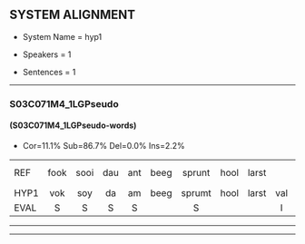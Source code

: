 
## SYSTEM ALIGNMENT

- System Name = hyp1

- Speakers = 1

- Sentences = 1

---

### S03C071M4_1LGPseudo

#### (S03C071M4_1LGPseudo-words)

- Cor=11.1%	Sub=86.7%	Del=0.0%	Ins=2.2%

|  |  |  |  |  |  |  |  |  |  |  |  |  |  |  |  |  |  |  |  |  |  |  |  |  |  |  |  |  |  |  |  |  |  |  |  |  |  |  |  |  |  |  |  |  |  |
|:--- |:---:|:---:|:---:|:---:|:---:|:---:|:---:|:---:|:---:|:---:|:---:|:---:|:---:|:---:|:---:|:---:|:---:|:---:|:---:|:---:|:---:|:---:|:---:|:---:|:---:|:---:|:---:|:---:|:---:|:---:|:---:|:---:|:---:|:---:|:---:|:---:|:---:|:---:|:---:|:---:|:---:|:---:|:---:|:---:|:---:|
| REF | fook | sooi | dau | ant | beeg | sprunt | hool | larst |  | * | * | vout | zwoei | fam | rachts | vaap | sprieuw | * | keng | swoers | doer | plirt | jien | blard | guul | hoekt | neeuw*(nieuw) | noork | vid | zans | leum | haans | spaai | sjalt | heik | sank | sank | roen | frijk | eem | schard | grek | dron | snaaf | stuid |
| HYP1 | vok | soy | da | am | beeg | sprumt | hool | larst | val | voa | vot | soi | van | rechst | dap | s | pril | kjk | kijk | swoord | door | pleert | en | plart | gul | roekt | nieuw | nort | vit | sans | lun | hans | spay | sholt | hek | sant | sank | groen | frejk | één | schart | grek | droom | snaf | stuit |
| EVAL | S | S | S | S |  | S |  |  | I | S | S | S | S | S | S | S | S | S | S | S | S | S | S | S | S | S | S | S | S | S | S | S | S | S | S | S |  | S | S | S | S |  | S | S | S |
---

---
